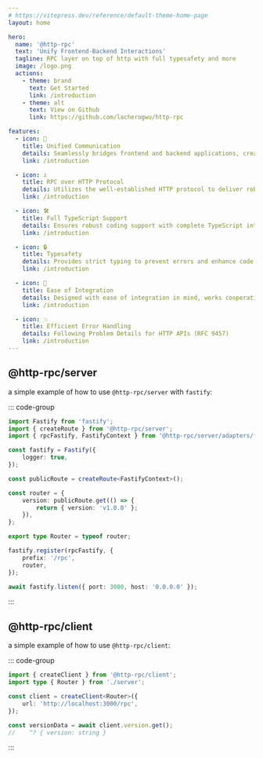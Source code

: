 ```yaml
---
# https://vitepress.dev/reference/default-theme-home-page
layout: home

hero:
  name: '@http-rpc'
  text: 'Unify Frontend-Backend Interactions'
  tagline: RPC layer on top of http with full typesafety and more
  image: /logo.png
  actions:
    - theme: brand
      text: Get Started
      link: /introduction
    - theme: alt
      text: View on Github
      link: https://github.com/lacherogwu/http-rpc

features:
  - icon: 🔗
    title: Unified Communication
    details: Seamlessly bridges frontend and backend applications, creating a harmonized communication environment
    link: /introduction

  - icon: ⚓
    title: RPC over HTTP Protocol
    details: Utilizes the well-established HTTP protocol to deliver robust Remote Procedure Call (RPC) capabilities
    link: /introduction

  - icon: 🛠️
    title: Full TypeScript Support
    details: Ensures robust coding support with complete TypeScript intellisense, enhancing code accuracy & developer productivity
    link: /introduction

  - icon: 🔒
    title: Typesafety
    details: Provides strict typing to prevent errors and enhance code quality, leveraging the full power of TypeScript's type system
    link: /introduction

  - icon: 💆
    title: Ease of Integration
    details: Designed with ease of integration in mind, works cooperatively with existing frontend and backend technologies
    link: /introduction

  - icon: 💥
    title: Efficient Error Handling
    details: Following Problem Details for HTTP APIs (RFC 9457)
    link: /introduction
---
```


## @http-rpc/server

a simple example of how to use `@http-rpc/server` with `fastify`:

::: code-group

```ts [server.ts]
import Fastify from 'fastify';
import { createRoute } from '@http-rpc/server';
import { rpcFastify, FastifyContext } from '@http-rpc/server/adapters/fastify';

const fastify = Fastify({
	logger: true,
});

const publicRoute = createRoute<FastifyContext>();

const router = {
	version: publicRoute.get(() => {
		return { version: 'v1.0.0' };
	}),
};

export type Router = typeof router;

fastify.register(rpcFastify, {
	prefix: '/rpc',
	router,
});

await fastify.listen({ port: 3000, host: '0.0.0.0' });
```

:::

## @http-rpc/client

a simple example of how to use `@http-rpc/client`:

::: code-group

```ts [client.ts]
import { createClient } from '@http-rpc/client';
import type { Router } from './server';

const client = createClient<Router>({
	url: 'http://localhost:3000/rpc',
});

const versionData = await client.version.get();
//    ^? { version: string }
```

:::
